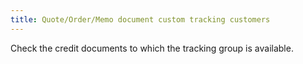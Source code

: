 ```yaml
---
title: Quote/Order/Memo document custom tracking customers
---
```



Check the credit documents to which the tracking group is available.
